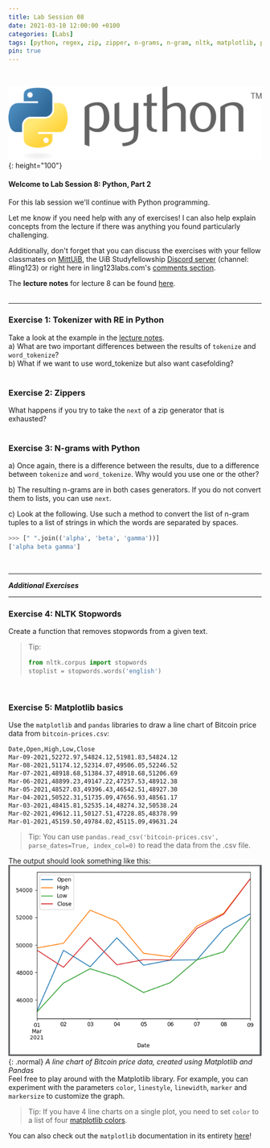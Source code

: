 ```yaml
---
title: Lab Session 08
date: 2021-03-10 12:00:00 +0100
categories: [Labs]
tags: [python, regex, zip, zipper, n-grams, n-gram, nltk, matplotlib, plot]
pin: true
---
```


<br>

![Python Logo](/assets/img/lab-post-07/python-logo.png){: height="100"}

#### Welcome to Lab Session 8:  Python, Part 2 <br>

For this lab session we'll continue with Python programming. <br>

Let me know if you need help with any of exercises! I can also help explain concepts from the lecture if there was
anything you found particularly challenging. <br>

Additionally, don't forget that you can discuss the exercises with your fellow classmates on
[MittUiB](https://mitt.uib.no/courses/27100/discussion_topics),
the UiB Studyfellowship [Discord server](https://discord.gg/sXgmWQ2G) (channel: #ling123) or right here in
ling123labs.com's [comments section](#post-extend-wrapper).


The **lecture notes** for lecture 8 can be found
[here](https://lingkurs.h.uib.no/webroot/index.php?page=python/zip&lang=en&course=ling123).
<br>
<br>

---

### Exercise 1: Tokenizer with RE in Python <br>
Take a look at the example in the
[lecture notes](https://lingkurs.h.uib.no/webroot/index.php?page=python/tokenize&lang=en&course=ling123). <br>
a) What are two important differences between the results of `tokenize` and `word_tokenize`? <br>
b) What if we want to use word_tokenize but also want casefolding? <br>
<br>


### Exercise 2: Zippers <br>
What happens if you try to take the `next` of a zip generator that is exhausted? <br>
<br>


### Exercise 3: N-grams with Python <br>
a) Once again, there is a difference between the results, due to a difference between `tokenize` and `word_tokenize`.
Why would you use one or the other? <br>

b) The resulting n-grams are in both cases generators. If you do not convert them to lists, you can use `next`. <br>

c) Look at the following. Use such a method to convert the list of n-gram tuples to a list of strings in which the
words are separated by spaces. <br>
```Python
>>> [" ".join(('alpha', 'beta', 'gamma'))]
['alpha beta gamma']
```

<br>



---

***Additional Exercises***

---


### Exercise 4: NLTK Stopwords
Create a function that removes stopwords from a given text. <br>
> Tip:
> ```python
> from nltk.corpus import stopwords
> stoplist = stopwords.words('english')
> ```

<br>

### Exercise 5: Matplotlib basics
Use the `matplotlib` and `pandas` libraries to draw a line chart of Bitcoin price data from `bitcoin-prices.csv`:

```text
Date,Open,High,Low,Close
Mar-09-2021,52272.97,54824.12,51981.83,54824.12
Mar-08-2021,51174.12,52314.07,49506.05,52246.52
Mar-07-2021,48918.68,51384.37,48918.68,51206.69
Mar-06-2021,48899.23,49147.22,47257.53,48912.38
Mar-05-2021,48527.03,49396.43,46542.51,48927.30
Mar-04-2021,50522.31,51735.09,47656.93,48561.17
Mar-03-2021,48415.81,52535.14,48274.32,50538.24
Mar-02-2021,49612.11,50127.51,47228.85,48378.99
Mar-01-2021,45159.50,49784.02,45115.09,49631.24
```

> Tip:
> You can use `pandas.read_csv('bitcoin-prices.csv', parse_dates=True, index_col=0)` to read the data from the .csv file.

The output should look something like this:
![A line chart of Bitcoin price data](/assets/img/lab-post-08/ex-08-output.png){: .normal}
_A line chart of Bitcoin price data, created using Matplotlib and Pandas_
<br>
Feel free to play around with the Matplotlib library. For example, you can experiment with the parameters
`color`, `linestyle`, `linewidth`, `marker` and `markersize` to customize the graph.
> Tip: If you have 4 line charts on a single plot, you need to set `color` to a list of four
> [matplotlib colors](https://matplotlib.org/3.1.0/gallery/color/named_colors.html).

You can also check out the `matplotlib` documentation in its entirety [here](https://matplotlib.org/)!
